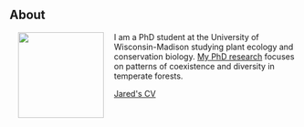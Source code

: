 ## About

<img style="padding: 0 15px; float: left;" src="https://jaredjbeck.github.io/images/IMG_1145.PNG"  align="left" width="150">

I am a PhD student at the University of Wisconsin-Madison studying plant ecology and conservation biology. [My PhD research](/coexistence.md) focuses on patterns of coexistence and diversity in temperate forests.

[Jared's CV]()
